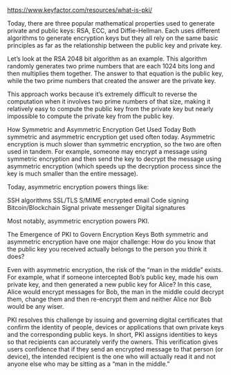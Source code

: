 https://www.keyfactor.com/resources/what-is-pki/

Today, there are three popular mathematical properties used to generate private and public keys: RSA, ECC, and Diffie-Hellman. Each uses different algorithms to generate encryption keys but they all rely on the same basic principles as far as the relationship between the public key and private key.  

Let’s look at the RSA 2048 bit algorithm as an example. This algorithm randomly generates two prime numbers that are each 1024 bits long and then multiplies them together. The answer to that equation is the public key, while the two prime numbers that created the answer are the private key.  

This approach works because it’s extremely difficult to reverse the computation when it involves two prime numbers of that size, making it relatively easy to compute the public key from the private key but nearly impossible to compute the private key from the public key. 

How Symmetric and Asymmetric Encryption Get Used Today
Both symmetric and asymmetric encryption get used often today. Asymmetric encryption is much slower than symmetric encryption, so the two are often used in tandem. For example, someone may encrypt a message using symmetric encryption and then send the key to decrypt the message using asymmetric encryption (which speeds up the decryption process since the key is much smaller than the entire message). 

Today, asymmetric encryption powers things like: 

SSH algorithms 
SSL/TLS 
S/MIME encrypted email 
Code signing 
Bitcoin/Blockchain 
Signal private messenger 
Digital signatures
 

Most notably, asymmetric encryption powers PKI. 

The Emergence of PKI to Govern Encryption Keys
Both symmetric and asymmetric encryption have one major challenge: How do you know that the public key you received actually belongs to the person you think it does?  

Even with asymmetric encryption, the risk of the “man in the middle” exists. For example, what if someone intercepted Bob’s public key, made his own private key, and then generated a new public key for Alice? In this case, Alice would encrypt messages for Bob, the man in the middle could decrypt them, change them and then re-encrypt them and neither Alice nor Bob would be any wiser. 

PKI resolves this challenge by issuing and governing digital certificates that confirm the identity of people, devices or applications that own private keys and the corresponding public keys. In short, PKI assigns identities to keys so that recipients can accurately verify the owners. This verification gives users confidence that if they send an encrypted message to that person (or device), the intended recipient is the one who will actually read it and not anyone else who may be sitting as a “man in the middle.” 
